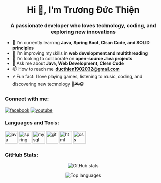 <h1 align="center">Hi 👋, I'm Trương Đức Thiện</h1>
<h3 align="center">A passionate developer who loves technology, coding, and exploring new innovations</h3>

- 🔭 I’m currently learning **Java, Spring Boot, Clean Code, and SOLID principles**
- 🌱 I’m improving my skills in **web development and multithreading**
- 👯 I’m looking to collaborate on **open-source Java projects**
- 💬 Ask me about **Java, Web Development, Clean Code**
- 📫 How to reach me: **ducthien1902032@gmail.com**
- ⚡ Fun fact: I love playing games, listening to music, coding, and discovering new technology 🚀🎮🎧

<h3 align="left">Connect with me:</h3>
<p align="left">
<a href="https://www.facebook.com/adtu333" target="blank">
<img align="center" src="https://img.shields.io/badge/Facebook-1877F2?style=for-the-badge&logo=facebook&logoColor=white" alt="facebook" />
</a>
<a href="https://www.youtube.com/@thientruonguc3472" target="blank">
<img align="center" src="https://img.shields.io/badge/YouTube-FF0000?style=for-the-badge&logo=youtube&logoColor=white" alt="youtube" />
</a>
</p>

<h3 align="left">Languages and Tools:</h3>
<p align="left">
  <img src="https://cdn.jsdelivr.net/gh/devicons/devicon/icons/java/java-original.svg" alt="java" width="40" height="40"/>
  <img src="https://cdn.jsdelivr.net/gh/devicons/devicon/icons/spring/spring-original.svg" alt="spring" width="40" height="40"/>
  <img src="https://cdn.jsdelivr.net/gh/devicons/devicon/icons/mysql/mysql-original.svg" alt="mysql" width="40" height="40"/>
  <img src="https://cdn.jsdelivr.net/gh/devicons/devicon/icons/git/git-original.svg" alt="git" width="40" height="40"/>
  <img src="https://cdn.jsdelivr.net/gh/devicons/devicon/icons/html5/html5-original.svg" alt="html" width="40" height="40"/>
  <img src="https://cdn.jsdelivr.net/gh/devicons/devicon/icons/css3/css3-original.svg" alt="css" width="40" height="40"/>
</p>

<h3 align="left">GitHub Stats:</h3>
<p align="center">
  <img src="https://github-readme-stats.vercel.app/api?username=Ducthien190203&show_icons=true&theme=radical" alt="GitHub stats" />
</p>
<p align="center">
  <img src="https://github-readme-stats.vercel.app/api/top-langs/?username=Ducthien190203&layout=compact&theme=radical" alt="Top languages" />
</p>
